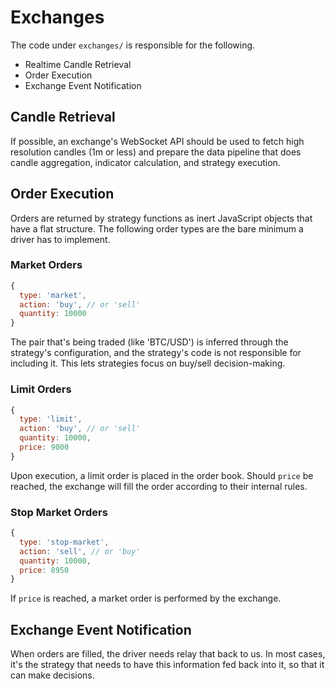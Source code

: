 # Exchanges

The code under `exchanges/` is responsible for the following.

* Realtime Candle Retrieval
* Order Execution
* Exchange Event Notification

## Candle Retrieval

If possible, an exchange's WebSocket API should be used to fetch high resolution candles (1m or less) and
prepare the data pipeline that does candle aggregation, indicator calculation, and strategy execution.

## Order Execution

Orders are returned by strategy functions as inert JavaScript objects that have a flat structure.  The following
order types are the bare minimum a driver has to implement.

### Market Orders

```js
{
  type: 'market',
  action: 'buy', // or 'sell'
  quantity: 10000
}
```

The pair that's being traded (like 'BTC/USD') is inferred through the strategy's configuration, and the
strategy's code is not responsible for including it.  This lets strategies focus on buy/sell decision-making.

### Limit Orders

```js
{
  type: 'limit',
  action: 'buy', // or 'sell'
  quantity: 10000,
  price: 9000
}
```

Upon execution, a limit order is placed in the order book.  Should `price` be reached, the exchange will fill the order
according to their internal rules.

### Stop Market Orders

```js
{
  type: 'stop-market',
  action: 'sell', // or 'buy'
  quantity: 10000,
  price: 8950
}
```

If `price` is reached, a market order is performed by the exchange.

## Exchange Event Notification

When orders are filled, the driver needs relay that back to us.  In most cases, it's the strategy that needs to have
this information fed back into it, so that it can make decisions.
